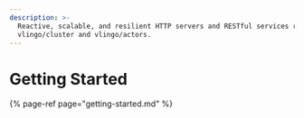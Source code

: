 ```yaml
---
description: >-
  Reactive, scalable, and resilient HTTP servers and RESTful services running on
  vlingo/cluster and vlingo/actors.
---
```


# Getting Started

{% page-ref page="getting-started.md" %}



